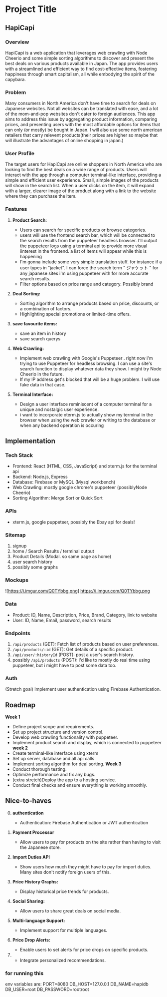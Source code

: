 # Project Title

## HapiCapi

### Overview

HapiCapi is a web application that leverages web crawling with Node Cheerio and some simple sorting algorithms to discover and present the best deals on various products available in Japan. The app provides users with a streamlined and efficient way to find cost-effective items, fostering happiness through smart capitalism, all while embodying the spirit of the capybara.

### Problem

Many consumers in North America don't have time to search for deals on Japanese websites. Not all websites can be translated with ease, and a lot of the mom-and-pop websites don't cater to foreign audiences. This app aims to address this issue by aggregating product information, comparing prices, and presenting users with the most affordable options for items that can only (or mostly) be bought in Japan. I will also use some north american retailers that carry relevent products(their prices are higher so maybe that will illustrate the advantages of online shopping in japan.)

### User Profile

The target users for HapiCapi are online shoppers in North America who are looking to find the best deals on a wide range of products. Users will interact with the app through a computer terminal-like interface, providing a simple and efficient user experience. Small, simple images of the products will show in the search list. When a user clicks on the item, it will expand with a larger, clearer image of the product along with a link to the website where they can purchase the item.

### Features

1. **Product Search:**
   - Users can search for specific products or browse categories.
   - users will use the frontend search bar, which will be connected to the search results from the puppeteer headless browser. I'll output the puppeteer logs using a terminal api to provide more visual iinterest in the frontend. a list of items will appear while this is happening
   - I'm gonna include some very simple translation stuff. for instance if a user types in "jacket". I can force the search term " ジャケット " for any japanese sites i'm using puppeteer with for more accurate  search results. 
   - Filter options based on price range and category. Possibly brand

2. **Deal Sorting:**
   - Sorting algorithm to arrange products based on price, discounts, or a combination of factors.
   - Highlighting special promotions or limited-time offers.

3. **save favourite items:**
   - save an item in history
   - save search querys

4. **Web Crawling:**
   - Implement web crawling with Google's Puppeteer . right now i'm trying to use Puppeteer for headless browsing. I can use a site's search function to display whatever data they show. 
   I might try Node Cheerio in the future. 
   - If my IP address get's blocked that will be a huge problem. I will use fake data in that case. 

5. **Terminal Interface:**
   - Design a user interface reminiscent of a computer terminal for a unique and nostalgic user experience.
   - i want to incorporate xterm.js to actually show my terminal in the browser when using the web crawler or writing to the database or when any backend operation is occuring

## Implementation

### Tech Stack

- Frontend: React (HTML, CSS, JavaScript) and xterm.js for the terminal api
- Backend: Node.js, Express
- Database: Firebase or MySQL (Mysql workbench)
- Web Crawling: mostly google chrome's puppeteer (possiblyNode Cheerio)
- Sorting Algorithm: Merge Sort or Quick Sort


### APIs

- xterm.js, google puppeteer, possibly the Ebay api for deals!

### Sitemap

1. signup
2. home / Search Results / terminal output
3. Product Details (Modal. so same page as home)
4. user search history
5. possibly some graphs

### Mockups

![https://i.imgur.com/Q0TYbbg.png] https://i.imgur.com/Q0TYbbg.png

### Data

- Product: ID, Name, Description, Price, Brand, Category, link to website
- User: ID, Name, Email, password, search results

### Endpoints

1. `/api/products` (GET): Fetch list of products based on user 
preferences.
2. `/api/products/:id` (GET): Get details of a specific product.
3. `/api/user/:historyId` (POST): post a user's search history.
4. possibly `/api/products` (POST): I'd like to mostly do real time using puppeteer, but i might have to post some data too. 

### Auth

(Stretch goal) Implement user authentication using Firebase Authentication.

## Roadmap

**Week 1**
- Define project scope and requirements.
- Set up project structure and version control.
- Develop web crawling functionality with puppeteer.
- Implement product search and display, which is connected to puppeteer
**week 2**
- Create terminal-like interface using xterm
- Set up server, database and all api calls
- Implement sorting algorithm for deal sorting.
**Week 3**
- Conduct thorough testing.
- Optimize performance and fix any bugs.
- (extra stretch)Deploy the app to a hosting service.
- Conduct final checks and ensure everything is working smoothly.

## Nice-to-haves

0. **authentication**
   - Authentication: Firebase Authentication or JWT authentication

1. **Payment Processor**
    - Allow users to pay for products on the site rather than having to visit the Japanese store.

2. **Import Duties API**
    - Show users how much they might have to pay for import duties. Many sites don't notify foreign users of this.

3. **Price History Graphs:**
   - Display historical price trends for products.

4. **Social Sharing:**
   - Allow users to share great deals on social media.

5. **Multi-language Support:**
   - Implement support for multiple languages.

6. **Price Drop Alerts:**
   - Enable users to set alerts for price drops on specific products.

7. - Integrate personalized recommendations.


### for running this
env variables are:
PORT=8080
DB_HOST=127.0.0.1
DB_NAME=hapidb
DB_USER=root
DB_PASSWORD=rootroot

<!--  -->